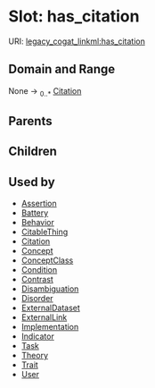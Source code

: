 
# Slot: has_citation



URI: [legacy_cogat_linkml:has_citation](https://w3id.org/rwblair/legacy-cogat-linkml/has_citation)


## Domain and Range

None &#8594;  <sub>0..\*</sub> [Citation](Citation.md)

## Parents


## Children


## Used by

 * [Assertion](Assertion.md)
 * [Battery](Battery.md)
 * [Behavior](Behavior.md)
 * [CitableThing](CitableThing.md)
 * [Citation](Citation.md)
 * [Concept](Concept.md)
 * [ConceptClass](ConceptClass.md)
 * [Condition](Condition.md)
 * [Contrast](Contrast.md)
 * [Disambiguation](Disambiguation.md)
 * [Disorder](Disorder.md)
 * [ExternalDataset](ExternalDataset.md)
 * [ExternalLink](ExternalLink.md)
 * [Implementation](Implementation.md)
 * [Indicator](Indicator.md)
 * [Task](Task.md)
 * [Theory](Theory.md)
 * [Trait](Trait.md)
 * [User](User.md)
